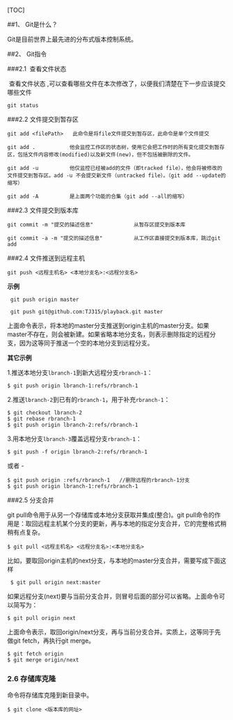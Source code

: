 [TOC]



##1、 Git是什么？

Git是目前世界上最先进的分布式版本控制系统。



##2、 Git指令



###2.1  查看文件状态

 查看文件状态 ,可以查看哪些文件在本次修改了，以便我们清楚在下一步应该提交哪些文件 

```
git status 
```



###2.2 文件提交到暂存区

```
git add <filePath>   此命令是将file文件提交到暂存区，此命令是单个文件提交
 
git add . 			他会监控工作区的状态树，使用它会把工作时的所有变化提交到暂存区，包括文件内容修改(modified)以及新文件(new)，但不包括被删除的文件。

git add -u 			他仅监控已经被add的文件（即tracked file），他会将被修改的文件提交到暂存区。add -u 不会提交新文件（untracked file）。（git add --update的缩写）

git add -A 			是上面两个功能的合集（git add --all的缩写）

```



###2.3 文件提交到版本库

```
git commit -m "提交的描述信息"  			从暂存区提交到版本库

git commit -a -m "提交的描述信息" 			从工作区直接提交到版本库，跳过git add

```



###2.4 文件推送到远程主机

```
git push <远程主机名> <本地分支名>:<远程分支名>

```

**示例**
```
 git push origin master
 
 git push git@github.com:TJ315/playback.git master
```
上面命令表示，将本地的master分支推送到origin主机的master分支。如果master不存在，则会被新建。如果省略本地分支名，则表示删除指定的远程分支，因为这等同于推送一个空的本地分支到远程分支。



**其它示例**

1.推送本地分支`lbranch-1`到新大远程分支`rbranch-1`：

```
$ git push origin lbranch-1:refs/rbranch-1

```

2.推送`lbranch-2`到已有的`rbranch-1`，用于补充`rbranch-1`：

```
$ git checkout lbranch-2
$ git rebase rbranch-1
$ git push origin lbranch-2:refs/rbranch-1

```

3.用本地分支`lbranch-3`覆盖远程分支`rbranch-1`：

```
$ git push -f origin lbranch-2:refs/rbranch-1

```

或者 -

```
$ git push origin :refs/rbranch-1   //删除远程的rbranch-1分支
$ git push origin lbranch-1:refs/rbranch-1

```

###2.5 分支合并

git pull命令用于从另一个存储库或本地分支获取并集成(整合)。git pull命令的作用是：取回远程主机某个分支的更新，再与本地的指定分支合并，它的完整格式稍稍有点复杂。

```
$ git pull <远程主机名> <远程分支名>:<本地分支名>

```
比如，要取回origin主机的next分支，与本地的master分支合并，需要写成下面这样 
```
 $ git pull origin next:master
```
如果远程分支(next)要与当前分支合并，则冒号后面的部分可以省略。上面命令可以简写为：
```
$ git pull origin next
```
上面命令表示，取回origin/next分支，再与当前分支合并。实质上，这等同于先做git fetch，再执行git merge。

```
$ git fetch origin
$ git merge origin/next
```


### 2.6 存储库克隆 

命令将存储库克隆到新目录中。 
```
$ git clone <版本库的网址>
```
